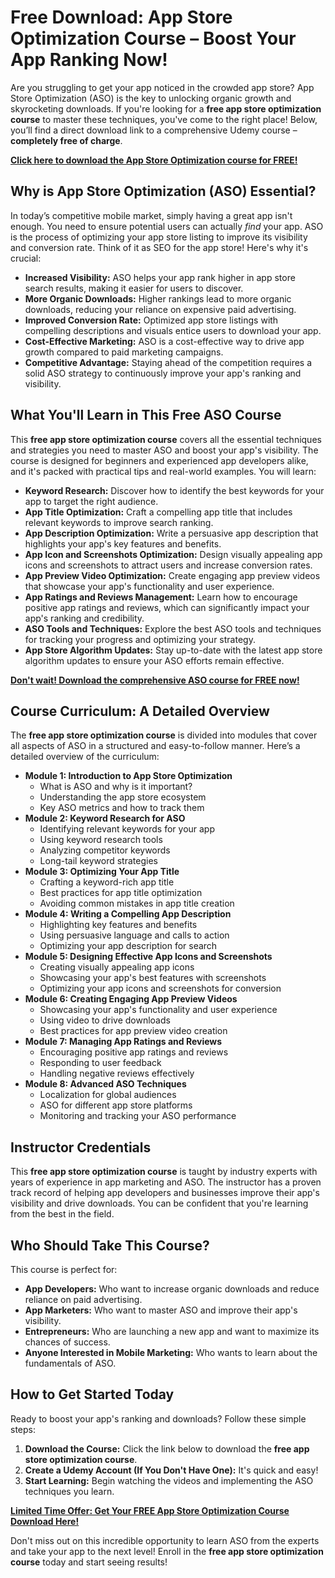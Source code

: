 # Free Download: App Store Optimization Course – Boost Your App Ranking Now!

Are you struggling to get your app noticed in the crowded app store? App Store Optimization (ASO) is the key to unlocking organic growth and skyrocketing downloads. If you're looking for a **free app store optimization course** to master these techniques, you've come to the right place! Below, you’ll find a direct download link to a comprehensive Udemy course – **completely free of charge**.

[**Click here to download the App Store Optimization course for FREE!**](https://udemywork.com/app-store-optimization-course)

## Why is App Store Optimization (ASO) Essential?

In today’s competitive mobile market, simply having a great app isn't enough. You need to ensure potential users can actually *find* your app. ASO is the process of optimizing your app store listing to improve its visibility and conversion rate. Think of it as SEO for the app store! Here's why it's crucial:

*   **Increased Visibility:** ASO helps your app rank higher in app store search results, making it easier for users to discover.
*   **More Organic Downloads:** Higher rankings lead to more organic downloads, reducing your reliance on expensive paid advertising.
*   **Improved Conversion Rate:** Optimized app store listings with compelling descriptions and visuals entice users to download your app.
*   **Cost-Effective Marketing:** ASO is a cost-effective way to drive app growth compared to paid marketing campaigns.
*   **Competitive Advantage:** Staying ahead of the competition requires a solid ASO strategy to continuously improve your app's ranking and visibility.

## What You'll Learn in This Free ASO Course

This **free app store optimization course** covers all the essential techniques and strategies you need to master ASO and boost your app's visibility. The course is designed for beginners and experienced app developers alike, and it's packed with practical tips and real-world examples. You will learn:

*   **Keyword Research:** Discover how to identify the best keywords for your app to target the right audience.
*   **App Title Optimization:** Craft a compelling app title that includes relevant keywords to improve search ranking.
*   **App Description Optimization:** Write a persuasive app description that highlights your app's key features and benefits.
*   **App Icon and Screenshots Optimization:** Design visually appealing app icons and screenshots to attract users and increase conversion rates.
*   **App Preview Video Optimization:** Create engaging app preview videos that showcase your app's functionality and user experience.
*   **App Ratings and Reviews Management:** Learn how to encourage positive app ratings and reviews, which can significantly impact your app's ranking and credibility.
*   **ASO Tools and Techniques:** Explore the best ASO tools and techniques for tracking your progress and optimizing your strategy.
*   **App Store Algorithm Updates:** Stay up-to-date with the latest app store algorithm updates to ensure your ASO efforts remain effective.

[**Don't wait! Download the comprehensive ASO course for FREE now!**](https://udemywork.com/app-store-optimization-course)

## Course Curriculum: A Detailed Overview

The **free app store optimization course** is divided into modules that cover all aspects of ASO in a structured and easy-to-follow manner. Here’s a detailed overview of the curriculum:

*   **Module 1: Introduction to App Store Optimization**
    *   What is ASO and why is it important?
    *   Understanding the app store ecosystem
    *   Key ASO metrics and how to track them
*   **Module 2: Keyword Research for ASO**
    *   Identifying relevant keywords for your app
    *   Using keyword research tools
    *   Analyzing competitor keywords
    *   Long-tail keyword strategies
*   **Module 3: Optimizing Your App Title**
    *   Crafting a keyword-rich app title
    *   Best practices for app title optimization
    *   Avoiding common mistakes in app title creation
*   **Module 4: Writing a Compelling App Description**
    *   Highlighting key features and benefits
    *   Using persuasive language and calls to action
    *   Optimizing your app description for search
*   **Module 5: Designing Effective App Icons and Screenshots**
    *   Creating visually appealing app icons
    *   Showcasing your app's best features with screenshots
    *   Optimizing your app icons and screenshots for conversion
*   **Module 6: Creating Engaging App Preview Videos**
    *   Showcasing your app's functionality and user experience
    *   Using video to drive downloads
    *   Best practices for app preview video creation
*   **Module 7: Managing App Ratings and Reviews**
    *   Encouraging positive app ratings and reviews
    *   Responding to user feedback
    *   Handling negative reviews effectively
*   **Module 8: Advanced ASO Techniques**
    *   Localization for global audiences
    *   ASO for different app store platforms
    *   Monitoring and tracking your ASO performance

## Instructor Credentials

This **free app store optimization course** is taught by industry experts with years of experience in app marketing and ASO. The instructor has a proven track record of helping app developers and businesses improve their app's visibility and drive downloads. You can be confident that you're learning from the best in the field.

## Who Should Take This Course?

This course is perfect for:

*   **App Developers:** Who want to increase organic downloads and reduce reliance on paid advertising.
*   **App Marketers:** Who want to master ASO and improve their app's visibility.
*   **Entrepreneurs:** Who are launching a new app and want to maximize its chances of success.
*   **Anyone Interested in Mobile Marketing:** Who wants to learn about the fundamentals of ASO.

## How to Get Started Today

Ready to boost your app's ranking and downloads? Follow these simple steps:

1.  **Download the Course:** Click the link below to download the **free app store optimization course**.
2.  **Create a Udemy Account (If You Don't Have One):** It's quick and easy!
3.  **Start Learning:** Begin watching the videos and implementing the ASO techniques you learn.

[**Limited Time Offer: Get Your FREE App Store Optimization Course Download Here!**](https://udemywork.com/app-store-optimization-course)

Don't miss out on this incredible opportunity to learn ASO from the experts and take your app to the next level! Enroll in the **free app store optimization course** today and start seeing results!
